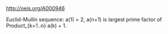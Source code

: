 http://oeis.org/A000946

Euclid-Mullin sequence: a(1) = 2, a(n+1) is largest prime factor of Product_{k=1..n} a(k) + 1.

